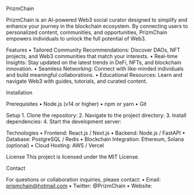 PrizmChain

PrizmChain is an AI-powered Web3 social curator designed to simplify and enhance your journey in the blockchain ecosystem. By connecting users to personalized content, communities, and opportunities, PrizmChain empowers individuals to unlock the full potential of Web3.

Features
	•	Tailored Community Recommendations: Discover DAOs, NFT projects, and Web3 communities that match your interests.
	•	Real-time Insights: Stay updated on the latest trends in DeFi, NFTs, and blockchain innovation.
	•	Seamless Networking: Connect with like-minded individuals and build meaningful collaborations.
	•	Educational Resources: Learn and navigate Web3 with guides, tutorials, and curated content.

Installation

Prerequisites
	•	Node.js (v14 or higher)
	•	npm or yarn
	•	Git


 Setup
	1.	Clone the repository:
 	2.	Navigate to the project directory:
  3.	Install dependencies:
  4.	Start the development server:


Technologies
	•	Frontend: React.js / Next.js
	•	Backend: Node.js / FastAPI
	•	Database: PostgreSQL / Redis
	•	Blockchain Integration: Ethereum, Solana (optional)
	•	Cloud Hosting: AWS / Vercel

License
This project is licensed under the MIT License.


Contact

For questions or collaboration inquiries, please contact:
	•	Email: prismchain@hotmail.com
	•	Twitter: @PrizmChain
	•	Website: 
